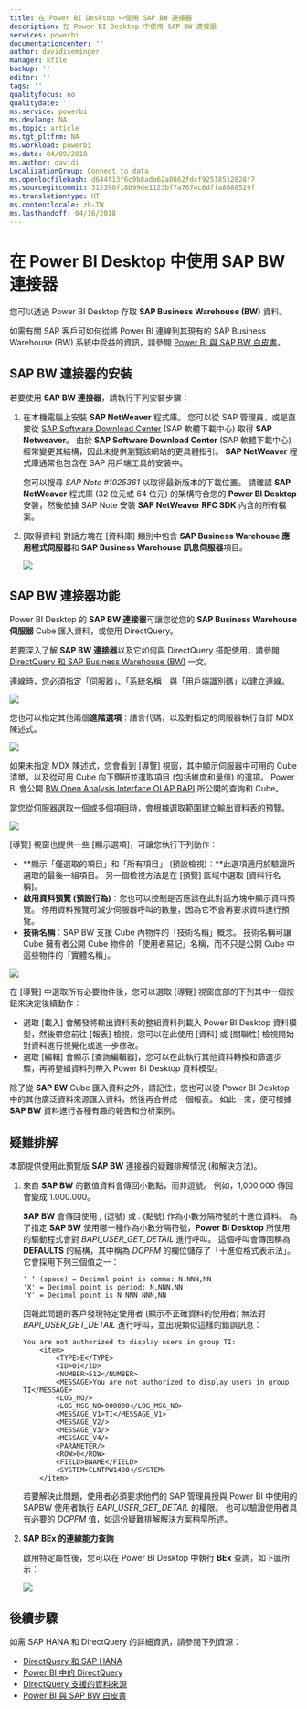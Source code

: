 ```yaml
---
title: 在 Power BI Desktop 中使用 SAP BW 連接器
description: 在 Power BI Desktop 中使用 SAP BW 連接器
services: powerbi
documentationcenter: ''
author: davidiseminger
manager: kfile
backup: ''
editor: ''
tags: ''
qualityfocus: no
qualitydate: ''
ms.service: powerbi
ms.devlang: NA
ms.topic: article
ms.tgt_pltfrm: NA
ms.workload: powerbi
ms.date: 04/09/2018
ms.author: davidi
LocalizationGroup: Connect to data
ms.openlocfilehash: d644f13f6c9b8ada62a0862fdcf92518512828f7
ms.sourcegitcommit: 312390f18b99de1123bf7a7674c6dffa8088529f
ms.translationtype: HT
ms.contentlocale: zh-TW
ms.lasthandoff: 04/16/2018
---
```

# <a name="use-the-sap-bw-connector-in-power-bi-desktop"></a>在 Power BI Desktop 中使用 SAP BW 連接器
您可以透過 Power BI Desktop 存取 **SAP Business Warehouse (BW)** 資料。

如需有關 SAP 客戶可如何從將 Power BI 連線到其現有的 SAP Business Warehouse (BW) 系統中受益的資訊，請參閱 [Power BI 與 SAP BW 白皮書](https://aka.ms/powerbiandsapbw)。

## <a name="installation-of-sap-bw-connector"></a>SAP BW 連接器的安裝
若要使用 **SAP BW 連接器**，請執行下列安裝步驟︰

1. 在本機電腦上安裝 **SAP NetWeaver** 程式庫。 您可以從 SAP 管理員，或是直接從 [SAP Software Download Center](https://support.sap.com/swdc) (SAP 軟體下載中心) 取得 **SAP Netweaver**。 由於 **SAP Software Download Center** (SAP 軟體下載中心) 經常變更其結構，因此未提供瀏覽該網站的更具體指引。 **SAP NetWeaver** 程式庫通常也包含在 SAP 用戶端工具的安裝中。
   
   您可以搜尋 *SAP Note #1025361* 以取得最新版本的下載位置。 請確認 **SAP NetWeaver** 程式庫 (32 位元或 64 位元) 的架構符合您的 **Power BI Desktop** 安裝，然後依據 SAP Note 安裝 **SAP NetWeaver RFC SDK** 內含的所有檔案。
2. [取得資料] 對話方塊在 [資料庫] 類別中包含 **SAP Business Warehouse 應用程式伺服器**和 **SAP Business Warehouse 訊息伺服器**項目。
   
   ![](media/desktop-sap-bw-connector/sap_bw_2a.png)

## <a name="sap-bw-connector-features"></a>SAP BW 連接器功能
Power BI Desktop 的 **SAP BW 連接器**可讓您從您的 **SAP Business Warehouse 伺服器** Cube 匯入資料，或使用 DirectQuery。 

若要深入了解 **SAP BW 連接器**以及它如何與 DirectQuery 搭配使用，請參閱 [DirectQuery 和 SAP Business Warehouse (BW)](desktop-directquery-sap-bw.md) 一文。

連線時，您必須指定「伺服器」、「系統名稱」與「用戶端識別碼」以建立連線。

![](media/desktop-sap-bw-connector/sap_bw_3a.png)

您也可以指定其他兩個**進階選項**︰語言代碼，以及對指定的伺服器執行自訂 MDX 陳述式。

![](media/desktop-sap-bw-connector/sap_bw_4a.png)

如果未指定 MDX 陳述式，您會看到 [導覽] 視窗，其中顯示伺服器中可用的 Cube 清單，以及從可用 Cube 向下鑽研並選取項目 (包括維度和量值) 的選項。 Power BI 會公開 [BW Open Analysis Interface OLAP BAPI](https://help.sap.com/saphelp_nw70/helpdata/en/d9/ed8c3c59021315e10000000a114084/content.htm) 所公開的查詢和 Cube。

當您從伺服器選取一個或多個項目時，會根據選取範圍建立輸出資料表的預覽。

![](media/desktop-sap-bw-connector/sap_bw_5.png)

[導覽] 視窗也提供一些 [顯示選項]，可讓您執行下列動作︰

* **顯示「僅選取的項目」和「所有項目」 (預設檢視)︰**此選項適用於驗證所選取的最後一組項目。 另一個檢視方法是在 [預覽] 區域中選取 [資料行名稱]。
* **啟用資料預覽 (預設行為)**︰您也可以控制是否應該在此對話方塊中顯示資料預覽。 停用資料預覽可減少伺服器呼叫的數量，因為它不會再要求資料進行預覽。
* **技術名稱**︰SAP BW 支援 Cube 內物件的「技術名稱」概念。 技術名稱可讓 Cube 擁有者公開 Cube 物件的「使用者易記」名稱，而不只是公開 Cube 中這些物件的「實體名稱」。

![](media/desktop-sap-bw-connector/sap_bw_6.png)

在 [導覽] 中選取所有必要物件後，您可以選取 [導覽] 視窗底部的下列其中一個按鈕來決定後續動作︰

* 選取 [載入] 會觸發將輸出資料表的整組資料列載入 Power BI Desktop 資料模型，然後帶您前往 [報表] 檢視，您可以在此使用 [資料] 或 [關聯性] 檢視開始對資料進行視覺化或進一步修改。
* 選取 [編輯] 會顯示 [查詢編輯器]，您可以在此執行其他資料轉換和篩選步驟，再將整組資料列帶入 Power BI Desktop 資料模型。

除了從 **SAP BW** Cube 匯入資料之外，請記住，您也可以從 Power BI Desktop 中的其他廣泛資料來源匯入資料，然後再合併成一個報表。 如此一來，便可根據 **SAP BW** 資料進行各種有趣的報告和分析案例。

## <a name="troubleshooting"></a>疑難排解
本節提供使用此預覽版 **SAP BW** 連接器的疑難排解情況 (和解決方法)。

1. 來自 **SAP BW** 的數值資料會傳回小數點，而非逗號。 例如，1,000,000 傳回會變成 1.000.000。
   
   **SAP BW** 會傳回使用 *,* (逗號) 或 *.* (點號) 作為小數分隔符號的十進位資料。 為了指定 **SAP BW** 使用哪一種作為小數分隔符號，**Power BI Desktop** 所使用的驅動程式會對 *BAPI_USER_GET_DETAIL* 進行呼叫。 這個呼叫會傳回稱為 **DEFAULTS** 的結構，其中稱為 *DCPFM* 的欄位儲存了「十進位格式表示法」。 它會採用下列三個值之一：
   
       ‘ ‘ (space) = Decimal point is comma: N.NNN,NN
       'X' = Decimal point is period: N,NNN.NN
       'Y' = Decimal point is N NNN NNN,NN
   
   回報此問題的客戶發現特定使用者 (顯示不正確資料的使用者) 無法對 *BAPI_USER_GET_DETAIL* 進行呼叫，並出現類似這樣的錯誤訊息：
   
       You are not authorized to display users in group TI:
           <item>
               <TYPE>E</TYPE>
               <ID>01</ID>
               <NUMBER>512</NUMBER>
               <MESSAGE>You are not authorized to display users in group TI</MESSAGE>
               <LOG_NO/>
               <LOG_MSG_NO>000000</LOG_MSG_NO>
               <MESSAGE_V1>TI</MESSAGE_V1>
               <MESSAGE_V2/>
               <MESSAGE_V3/>
               <MESSAGE_V4/>
               <PARAMETER/>
               <ROW>0</ROW>
               <FIELD>BNAME</FIELD>
               <SYSTEM>CLNTPW1400</SYSTEM>
           </item>
   
   若要解決此問題，使用者必須要求他們的 SAP 管理員授與 Power BI 中使用的 SAPBW 使用者執行 *BAPI_USER_GET_DETAIL* 的權限。 也可以驗證使用者具有必要的 *DCPFM* 值，如這份疑難排解解決方案稍早所述。
2. **SAP BEx 的連線能力查詢**
   
   啟用特定屬性後，您可以在 Power BI Desktop 中執行 **BEx** 查詢，如下圖所示︰
   
   ![](media/desktop-sap-bw-connector/sap_bw_8.png)

## <a name="next-steps"></a>後續步驟
如需 SAP HANA 和 DirectQuery 的詳細資訊，請參閱下列資源：

* [DirectQuery 和 SAP HANA](desktop-directquery-sap-hana.md)
* [Power BI 中的 DirectQuery](desktop-directquery-about.md)
* [DirectQuery 支援的資料來源](desktop-directquery-data-sources.md)
* [Power BI 與 SAP BW 白皮書](https://aka.ms/powerbiandsapbw)
